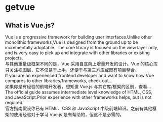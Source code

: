 # getvue
## What is Vue.js?
Vue is a progressive framework for building user interfaces.Unlike other monolithic frameworks,Vue is designed from the ground up to be incrementally adoptable. The core library is focused on the view layer only, and is very easy to pick up and integrate with other libraries or existing projects.      
与其他重量级框架不同的是，Vue 采用自底向上增量开发的设计。Vue 的核心库只关注视图层，它不仅易于上手，还便于与第三方库或既有项目整合。    
If you are an experienced frontend developer and want to know how Vue compares to other libraries/frameworks, check out...    
如果你是有经验的前端开发者，想知道 Vue.js 与其它库/框架的区别，查看...    
The official guide assumes intermediate level knowledge of HTML, CSS, and JavaScript.Prior experience with other frameworks helps, but is not required.  
官方指南假设你已有 HTML、CSS 和 JavaScript 中级前端知识。之前有其他框架的使用经验对于学习 Vue.js 是有帮助的，但这不是必需的。  
